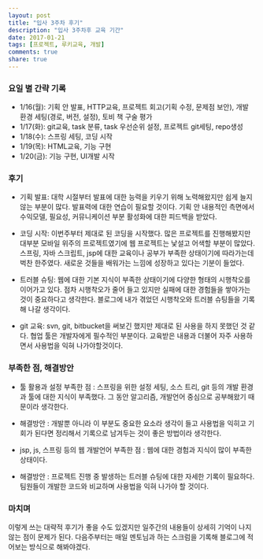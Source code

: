 ```yaml
---
layout: post
title: "입사 3주차 후기"
description: "입사 3주차후 교육 기간"
date: 2017-01-21
tags: [프로젝트, 루키교육, 개발]
comments: true
share: true
---
```


### 요일 별 간략 기록

* 1/16(월): 기획 안 발표, HTTP교육, 프로젝트 회고(기획 수정, 문제점 보안), 개발 환경 세팅(경로, 버전, 설정), 토비 책 구술 평가
* 1/17(화): git교육, task 분류, task 우선순위 설정, 프로젝트 git세팅, repo생성
* 1/18(수): 스프링 세팅, 코딩 시작
* 1/19(목): HTML교육, 기능 구현
* 1/20(금): 기능 구현, UI개발 시작

### 후기

* 기획 발표: 대학 시절부터 발표에 대한 능력을 키우기 위해 노력해왔지만 쉽게 늘지 않는 부분이 많다. 발표력에 대한 연습이 필요할 것이다. 기획 안 내용적인 측면에서 수익모델, 필요성, 커뮤니케이션 부분 활성화에 대한 피드백을 받았다. 

* 코딩 시작: 이번주부터 제대로 된 코딩을 시작했다. 많은 프로젝트를 진행해봤지만 대부분 모바일 위주의 프로젝트였기에 웹 프로젝트는 낯설고 어색할 부분이 많았다. 스프링, 자바 스크립트, jsp에 대한 교육이나 공부가 부족한 상태이기에 따라가는데 벅찬 한주였다. 새로운 것들을 배워가는 느낌에 성장하고 있다는 기분이 들었다.

* 트러블 슈팅: 웹에 대한 기본 지식이 부족한 상태이기에 다양한 형태의 시행착오를 이어가고 있다. 점차 시행착오가 줄어 들고 있지만 실패에 대한 경험들을 쌓아가는 것이 중요하다고 생각한다. 블로그에 내가 겪었던 시행착오와 트러블 슈팅들을 기록해 나갈 생각이다.

* git 교육: svn, git, bitbucket을 써보긴 했지만 제대로 된 사용을 하지 못했던 것 같다. 협업 툴은 개발자에게 필수적인 부분이다. 교육받은 내용과 더불어 자주 사용하면서 사용법을 익혀 나가야할것이다.



### 부족한 점, 해결방안

* 툴 활용과 설정
부족한 점 : 스프링을 위한 설정 세팅, 소스 트리, git 등의 개발 환경과 툴에 대한 지식이 부족했다. 그 동안 알고리즘, 개발언어 중심으로 공부해왔기 때문이라 생각한다. 
* 해결방안 : 개발뿐 아니라 이 부분도 중요한 요소라 생각이 들고 사용법을 익히고 기회가 된다면 정리해서 기록으로 남겨두는 것이 좋은 방법이라 생각한다.

* jsp, js, 스프링 등의 웹 개발언어
 부족한 점 : 웹에 대한 경험과 지식이 많이 부족한 상태이다.
* 해결방안 : 프로젝트 진행 중 발생하는 트러블 슈팅에 대한 자세한 기록이 필요하다. 팀원들이 개발한 코드와 비교하며 사용법을 익혀 나가야 할 것이다. 

### 마치며
 이렇게 쓰는 대략적 후기가 좋을 수도 있겠지만 일주간의 내용들이 상세히 기억이 나지 않는 점이 문제가 된다. 다음주부터는 매일 멘토님과 하는 스크럼을 기록해 블로그에 적어보는 방식으로 해봐야겠다.

